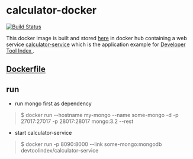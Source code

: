 # calculator-docker
[![Build Status](https://travis-ci.org/dev-tool-index/calculator-docker.svg?branch=master)](https://travis-ci.org/dev-tool-index/calculator-docker)

This docker image is built and stored [here](https://hub.docker.com/r/devtoolindex/calculator-service/) in docker hub containing a web service [calculator-service](https://github.com/dev-tool-index/calculator-service) which is the application example for [Developer Tool Index
](https://www.gitbook.com/book/dev-tool-index/developer-tool-index/details).

## [Dockerfile](https://github.com/dev-tool-index/calculator-docker)

## run
* run mongo first as dependency
> $ docker run --hostname my-mongo --name some-mongo -d -p 27017:27017 -p 28017:28017 mongo:3.2  --rest

* start calculator-service
> $ docker run -p 8090:8000 --link some-mongo:mongodb devtoolindex/calculator-service
